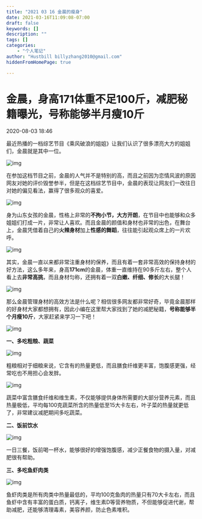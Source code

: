 ```yaml
---
title: "2021 03 16 金晨的瘦身"
date: 2021-03-16T11:09:08-07:00
draft: false
keywords: []
description: ""
tags: []
categories: 
    - "个人笔记"
author: "Hustbill billyzhang2010@gmail.com"
hiddenFromHomePage: true

---
```


# 金晨，身高171体重不足100斤，减肥秘籍曝光，号称能够半月瘦10斤 

2020-08-03 18:46

最近热播的一档综艺节目《乘风破浪的姐姐》让我们认识了很多漂亮大方的姐姐们，金晨就是其中一位。

![img](http://p2.itc.cn/images01/20200803/1745876b91da474f8e6788d4c238eb4b.jpeg)

在参加这档节目之前，金晨的人气并不是特别的高，而且之前因为恋情风波的原因网友对她的评价毁誉参半，但是在这档综艺节目中，金晨的表现让网友们一改往日对她的偏见看法，赢得了很多观众的喜爱。

![img](http://p1.itc.cn/images01/20200803/6da0dade035f4b419d3423b13a171444.jpeg)

身为山东女孩的金晨，性格上非常的**不拘小节，大方开朗**，在节目中也能够和众多姐姐们打成一片，非常让人喜欢。而且金晨的颜值和身材也非常的出色，在舞台上，金晨凭借着自己的**火辣身材**加上**性感的舞蹈**，往往能引起观众席上的一片欢呼。

![img](http://p4.itc.cn/images01/20200803/a999face3311487195df8c8f422dd646.jpeg)

其实，金晨一直以来都非常注重身材的保养，而且有着一套非常高效的保持身材的好方法，这么多年来，身高**171cm**的金晨，体重一直维持在90多斤左右，整个人看上去**非常高挑**，而且身材匀称，还拥有着一双**白嫩、纤细、修长**的大长腿！

![img](http://p7.itc.cn/images01/20200803/e6a24ee7dfc148b5af6267da2e62f385.jpeg)

那么金晨管理身材的高效方法是什么呢？相信很多网友都非常好奇，毕竟金晨那样的好身材大家都想拥有，因此小编在这里帮大家找到了她的减肥秘籍，**号称能够半个月瘦10斤**，大家赶紧来学习一下吧！

![img](http://p5.itc.cn/images01/20200803/67dbe8bd60fa4cf48fb12246e39e0e3b.jpeg)

**一、多吃粗粮、蔬菜**

![img](http://p5.itc.cn/images01/20200803/ec116d719ecf48a3a511625123f06517.jpeg)

粗粮相对于细粮来说，它含有的热量更低，而且膳食纤维更丰富，饱腹感更强，经常吃也不用担心会发胖。

![img](http://p1.itc.cn/images01/20200803/6f9c3b05a8e14baeb5e9adf1311df93a.jpeg)

蔬菜中富含膳食纤维和维生素，不仅能够提供身体所需要的大部分营养元素，而且热量极低，平均每100克蔬菜所含的热量低至15大卡左右，叶子菜的热量就更低了，非常建议减肥期间多吃蔬菜。

**二、饭前饮水**

![img](http://p0.itc.cn/images01/20200803/f605f9f0a2154b1c9885e8cc89ce536f.jpeg)

一日三餐，饭前喝一杯水，能够很好的增强饱腹感，减少正餐食物的摄入量，对减肥很有帮助。

**三、多吃鱼虾肉类**

![img](http://p3.itc.cn/images01/20200803/bfac2ecffe85439fb5d0c48417f4d257.jpeg)

鱼虾肉类是所有肉类中热量最低的，平均100克鱼肉的热量只有70大卡左右，而且鱼虾中含有丰富的蛋白质，钙离子，维生素D等营养物质，不但能够促进代谢，帮助减肥，还能够清理毒素，美容养颜，防止色素堆积。